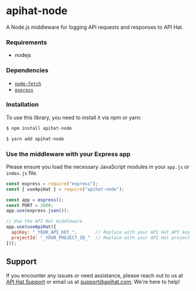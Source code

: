 
# apihat-node

A Node.js middleware for logging API requests and responses to API Hat.


### Requirements

- nodejs

### Dependencies
- [`node-fetch`](https://www.npmjs.com/package/node-fetch)
- [`express`](https://www.npmjs.com/package/express)

### Installation

To use this library, you need to install it via npm or yarn:

```bash
$ npm install apihat-node
```
```bash
$ yarn add apihat-node
```
### Use the middleware with your Express app
Please ensure you load the necessary JavaScript modules in your `app.js` or `index.js` file.
```js
const express = require("express");
const { useApiHat } = require("apihat-node");

const app = express();
const PORT = 3000;
app.use(express.json());

// Use the API Hat middleware
app.use(useApiHat({
  apiKey: "_YOUR_API_KEY_",       // Replace with your API Hat API key
  projectId: "_YOUR_PROJECT_ID_"  // Replace with your API Hat project ID
}));
```

## Support

If you encounter any issues or need assistance, please reach out to us at [API Hat Support](https://apihat.com) or email us at support@apihat.com. We're here to help!
